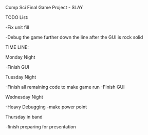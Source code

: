 Comp Sci Final Game Project - SLAY


TODO List:

-Fix unit fill

-Debug the game further down the line after the GUI is rock solid



TIME LINE:

Monday Night

-Finish GUI

Tuesday Night

-Finish all remaining code to make game run
-Finish GUI

Wednesday Night

-Heavy Debugging
-make power point

Thursday in band

-finish preparing for presentation
